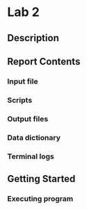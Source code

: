# Lab 2

## Description

## Report Contents

### Input file

### Scripts

### Output files

### Data dictionary

### Terminal logs

## Getting Started

### Executing program

